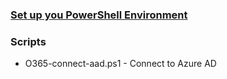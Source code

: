 ### [Set up you PowerShell Environment](https://github.com/directorcia/Office365/wiki/Set-up-you-PowerShell-Environment)

### Scripts
* O365-connect-aad.ps1 - Connect to Azure AD


